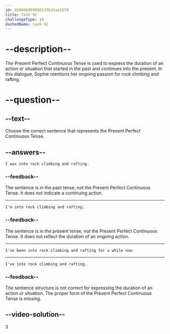 ```yaml
---
id: 65800b96989013fb24aa1b70
title: Task 92
challengeType: 19
dashedName: task-92
---
```


# --description--

The Present Perfect Continuous Tense is used to express the duration of an action or situation that started in the past and continues into the present. In this dialogue, Sophie mentions her ongoing passion for rock climbing and rafting.

# --question--

## --text--

Choose the correct sentence that represents the Present Perfect Continuous Tense.

## --answers--

`I was into rock climbing and rafting.`

### --feedback--

The sentence is in the past tense, not the Present Perfect Continuous Tense. It does not indicate a continuing action.

---

`I'm into rock climbing and rafting.`

### --feedback--

The sentence is in the present tense, not the Present Perfect Continuous Tense. It does not reflect the duration of an ongoing action.

---

`I've been into rock climbing and rafting for a while now.`

---

`I've into rock climbing and rafting.`

### --feedback--

The sentence structure is not correct for expressing the duration of an action or situation. The proper form of the Present Perfect Continuous Tense is missing.

## --video-solution--

3
